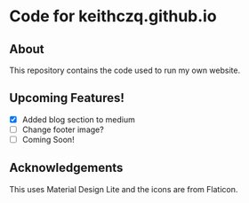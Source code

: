 # Code for keithczq.github.io

## About
This repository contains the code used to run my own website.

## Upcoming Features!
- [x] Added blog section to medium
- [ ] Change footer image?
- [ ] Coming Soon!

## Acknowledgements
This uses Material Design Lite and the icons are from Flaticon.
